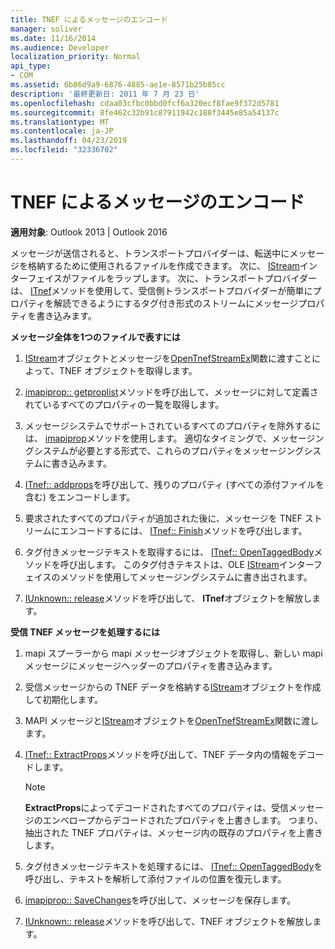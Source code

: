 ```yaml
---
title: TNEF によるメッセージのエンコード
manager: soliver
ms.date: 11/16/2014
ms.audience: Developer
localization_priority: Normal
api_type:
- COM
ms.assetid: 6b86d9a9-6876-4885-ae1e-8571b25b85cc
description: '最終更新日: 2011 年 7 月 23 日'
ms.openlocfilehash: cdaa03cfbc0bbd0fcf6a320ecf8fae9f372d5781
ms.sourcegitcommit: 8fe462c32b91c87911942c188f3445e85a54137c
ms.translationtype: MT
ms.contentlocale: ja-JP
ms.lasthandoff: 04/23/2019
ms.locfileid: "32336702"
---
```

# <a name="encoding-a-message-with-tnef"></a>TNEF によるメッセージのエンコード

**適用対象**: Outlook 2013 | Outlook 2016 
  
メッセージが送信されると、トランスポートプロバイダーは、転送中にメッセージを格納するために使用されるファイルを作成できます。 次に、 [IStream](https://msdn.microsoft.com/library/aa380034%28VS.85%29.aspx)インターフェイスがファイルをラップします。 次に、トランスポートプロバイダーは、 [ITnef](itnefiunknown.md)メソッドを使用して、受信側トランスポートプロバイダーが簡単にプロパティを解読できるようにするタグ付き形式のストリームにメッセージプロパティを書き込みます。 
  
**メッセージ全体を1つのファイルで表すには**
  
1. [IStream](https://msdn.microsoft.com/library/aa380034%28VS.85%29.aspx)オブジェクトとメッセージを[OpenTnefStreamEx](opentnefstreamex.md)関数に渡すことによって、TNEF オブジェクトを取得します。 
    
2. [imapiprop:: getproplist](imapiprop-getproplist.md)メソッドを呼び出して、メッセージに対して定義されているすべてのプロパティの一覧を取得します。 
    
3. メッセージシステムでサポートされているすべてのプロパティを除外するには、 [imapiprop](imapipropiunknown.md)メソッドを使用します。 適切なタイミングで、メッセージングシステムが必要とする形式で、これらのプロパティをメッセージングシステムに書き込みます。 
    
4. [ITnef:: addprops](itnef-addprops.md)を呼び出して、残りのプロパティ (すべての添付ファイルを含む) をエンコードします。 
    
5. 要求されたすべてのプロパティが追加された後に、メッセージを TNEF ストリームにエンコードするには、 [ITnef:: Finish](itnef-finish.md)メソッドを呼び出します。 
    
6. タグ付きメッセージテキストを取得するには、 [ITnef:: OpenTaggedBody](itnef-opentaggedbody.md)メソッドを呼び出します。 このタグ付きテキストは、OLE [IStream](https://msdn.microsoft.com/library/aa380034%28VS.85%29.aspx)インターフェイスのメソッドを使用してメッセージングシステムに書き出されます。 
    
7. [IUnknown:: release](https://msdn.microsoft.com/library/ms682317%28VS.85%29.aspx)メソッドを呼び出して、 **ITnef**オブジェクトを解放します。 
    
**受信 TNEF メッセージを処理するには**
  
1. mapi スプーラーから mapi メッセージオブジェクトを取得し、新しい mapi メッセージにメッセージヘッダーのプロパティを書き込みます。
    
2. 受信メッセージからの TNEF データを格納する[IStream](https://msdn.microsoft.com/library/aa380034%28VS.85%29.aspx)オブジェクトを作成して初期化します。 
    
3. MAPI メッセージと[IStream](https://msdn.microsoft.com/library/aa380034%28VS.85%29.aspx)オブジェクトを[OpenTnefStreamEx](opentnefstreamex.md)関数に渡します。 
    
4. [ITnef:: ExtractProps](itnef-extractprops.md)メソッドを呼び出して、TNEF データ内の情報をデコードします。 
    
   > [!NOTE]
   > **ExtractProps**によってデコードされたすべてのプロパティは、受信メッセージのエンベロープからデコードされたプロパティを上書きします。 つまり、抽出された TNEF プロパティは、メッセージ内の既存のプロパティを上書きします。 
  
5. タグ付きメッセージテキストを処理するには、 [ITnef:: OpenTaggedBody](itnef-opentaggedbody.md)を呼び出し、テキストを解析して添付ファイルの位置を復元します。 
    
6. [imapiprop:: SaveChanges](imapiprop-savechanges.md)を呼び出して、メッセージを保存します。
    
7. [IUnknown:: release](https://msdn.microsoft.com/library/ms682317%28VS.85%29.aspx)メソッドを呼び出して、TNEF オブジェクトを解放します。 
    

